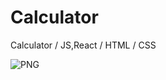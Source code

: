 # Calculator
Calculator / JS,React / HTML / CSS

<img src="https://cdn.discordapp.com/attachments/895300373911314483/1133760609490579556/Screenshot_2023-07-26_205557.png" alt="PNG" >
